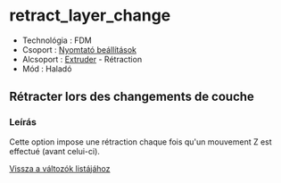 # retract\_layer\_change

* Technológia : FDM
* Csoport : [Nyomtató beállítások](../../beallitasok/printer_settings.md)
* Alcsoport : [Extruder](../../beallitasok/printer_settings.md#extrudeuse) - Rétraction
* Mód : Haladó

## Rétracter lors des changements de couche

### Leírás

Cette option impose une rétraction chaque fois qu'un mouvement Z est effectué \(avant celui-ci\).

[Vissza a változók listájához](/)

